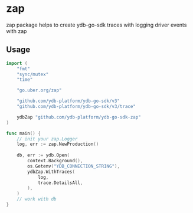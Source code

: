 # zap

zap package helps to create ydb-go-sdk traces with logging driver events with zap

## Usage
```go
import (
    "fmt"
    "sync/mutex"
    "time"

    "go.uber.org/zap"

    "github.com/ydb-platform/ydb-go-sdk/v3"
    "github.com/ydb-platform/ydb-go-sdk/v3/trace"

    ydbZap "github.com/ydb-platform/ydb-go-sdk-zap"
)

func main() {
	// init your zap.Logger
	log, err := zap.NewProduction()
	
    db, err := ydb.Open(
        context.Background(),
		os.Getenv("YDB_CONNECTION_STRING"),
		ydbZap.WithTraces(
			log,
			trace.DetailsAll,
		),
	)
    // work with db
}
```
